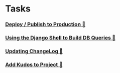 # Tasks

### [Deploy / Publish to Production :link:](tasks/deploy.md)

### [Using the Django Shell to Build DB Queries :link:](tasks/django_shell.md)

### [Updating ChangeLog :link:](tasks/change_log.md)

### [Add Kudos to Project :link:](tasks/add_kudos.md)